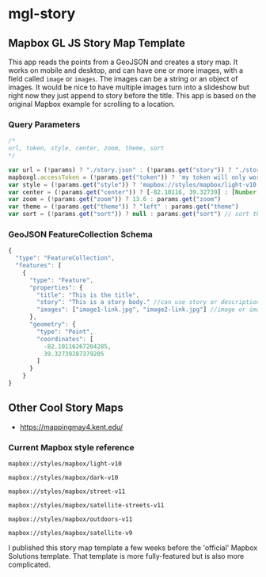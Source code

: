 # mgl-story
## Mapbox GL JS Story Map Template

This app reads the points from a GeoJSON and creates a story map. It works on mobile and desktop, and can have one or more images, with a field called ``image`` or ``images``. The images can be a string or an object of images. It would be nice to have multiple images turn into a slideshow but right now they just append to story before the title. This app is based on the original Mapbox example for scrolling to a location.

### Query Parameters

```JavaScript
/*
url, token, style, center, zoom, theme, sort
*/

var url = (!params) ? "./story.json" : (!params.get("story")) ? "./story.json" : params.get("story");
mapboxgl.accessToken = (!params.get("token")) ? 'my token will only work on this url' : params.get("token");
var style = (!params.get("style")) ? 'mapbox://styles/mapbox/light-v10' : style;
var center = (!params.get("center")) ? [-82.10116, 39.32739] : [Number(params.get("center").split(",")[0]),Number(params.get("center").split(",")[1])];
var zoom = (!params.get("zoom")) ? 13.6 : params.get("zoom")
var theme = (!params.get("theme")) ? "left" : params.get("theme")
var sort = (!params.get("sort")) ? null : params.get("sort") // sort the geojson by a feature property before creating the story

```

### GeoJSON FeatureCollection Schema

```JavaScript
{
  "type": "FeatureCollection",
  "features": [
    {
      "type": "Feature",
      "properties": {
        "title": "This is the title", 
        "story": "This is a story body." //can use story or description for the field name
        "images": ["image1-link.jpg", "image2-link.jpg"] //image or images
      },
      "geometry": {
        "type": "Point",
        "coordinates": [
          -82.10116267204285,
          39.32739287379205
        ]
      }
    }
}

```
## Other Cool Story Maps

- https://mappingmay4.kent.edu/

### Current Mapbox style reference

``mapbox://styles/mapbox/light-v10``

``mapbox://styles/mapbox/dark-v10``

``mapbox://styles/mapbox/street-v11``

``mapbox://styles/mapbox/satellite-streets-v11``

``mapbox://styles/mapbox/outdoors-v11``

``mapbox://styles/mapbox/satellite-v9``

I published this story map template a few weeks before the 'official' Mapbox Solutions template. That template is more fully-featured but is also more complicated.
